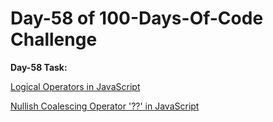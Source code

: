 # Day-58 of 100-Days-Of-Code Challenge

**Day-58 Task:**

[Logical Operators in JavaScript](https://javascript.info/logical-operators)

[Nullish Coalescing Operator '??' in JavaScript](https://javascript.info/nullish-coalescing-operator)

